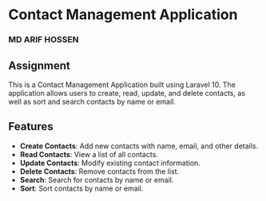# Contact Management Application

### MD ARIF HOSSEN

## Assignment

This is a Contact Management Application built using Laravel 10. The application allows users to create, read, update, and delete contacts, as well as sort and search contacts by name or email.

## Features

- **Create Contacts**: Add new contacts with name, email, and other details.
- **Read Contacts**: View a list of all contacts.
- **Update Contacts**: Modify existing contact information.
- **Delete Contacts**: Remove contacts from the list.
- **Search**: Search for contacts by name or email.
- **Sort**: Sort contacts by name or email.
